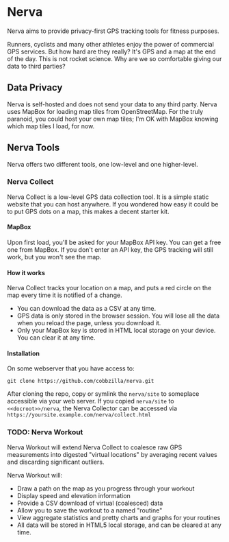 # Nerva

Nerva aims to provide privacy-first GPS tracking tools for fitness purposes.

Runners, cyclists and many other athletes enjoy the power of commercial GPS services. But how hard are they really? It's GPS and a map at the end of the day. This is not rocket science. Why are we so comfortable giving our data
to third parties?

## Data Privacy
Nerva is self-hosted and does not send your data to any third party.
Nerva uses MapBox for loading map tiles from OpenStreetMap.
For the truly paranoid, you could host your own map tiles; I'm OK with MapBox knowing which map tiles I load, for now.

## Nerva Tools
Nerva offers two different tools, one low-level and one higher-level.

### Nerva Collect
Nerva Collect is a low-level GPS data collection tool. It is a simple static website that you can host anywhere. If you wondered how easy it could be to put GPS dots on a map, this makes a decent starter kit.

#### MapBox
Upon first load, you'll be asked for your MapBox API key. You can get a free one from MapBox. If you don't enter an API key, the GPS tracking will still work, but you won't see the map.

#### How it works
Nerva Collect tracks your location on a map, and puts a red circle on the map every time it is notified of a change.
 * You can download the data as a CSV at any time.
 * GPS data is only stored in the browser session. You will lose all the data when you reload the page, unless you download it.
 * Only your MapBox key is stored in HTML local storage on your device. You can clear it at any time.

#### Installation

On some webserver that you have access to:

    git clone https://github.com/cobbzilla/nerva.git

After cloning the repo, copy or symlink the `nerva/site` to someplace accessible via your web server.
If you copied `nerva/site` to `<<docroot>>/nerva`, the Nerva Collector can be accessed via `https://yoursite.example.com/nerva/collect.html`

### TODO: Nerva Workout

Nerva Workout will extend Nerva Collect to coalesce raw GPS measurements into digested "virtual locations" by averaging recent values and discarding significant outliers.

Nerva Workout will:
 * Draw a path on the map as you progress through your workout
 * Display speed and elevation information
 * Provide a CSV download of virtual (coalesced) data
 * Allow you to save the workout to a named "routine"
 * View aggregate statistics and pretty charts and graphs for your routines
 * All data will be stored in HTML5 local storage, and can be cleared at any time.
